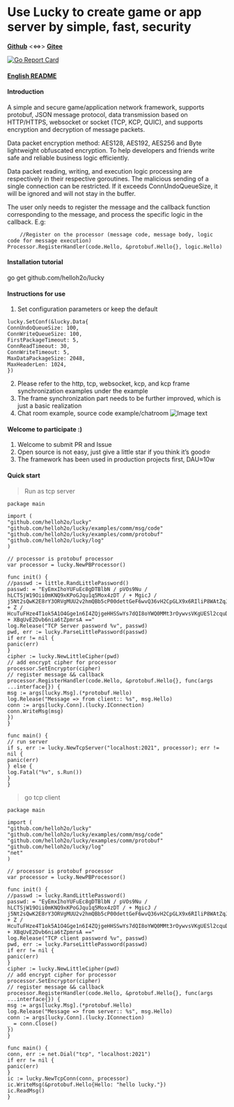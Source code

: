 # Use Lucky to create game or app server by simple, fast, security
[**Github**](https://github.com/helloh2o/lucky) <<=>> [**Gitee**](https://gitee.com/helloh2o/lucky)

[![Go Report Card](https://goreportcard.com/badge/github.com/helloh2o/lucky)](https://goreportcard.com/report/github.com/helloh2o/lucky)

#### [English README](https://github.com/helloh2o/lucky/blob/master/README_en.md)

#### Introduction
A simple and secure game/application network framework, supports protobuf, JSON message protocol, data transmission based on HTTP/HTTPS, websocket or socket (TCP, KCP, QUIC), and supports encryption and decryption of message packets.

Data packet encryption method: AES128, AES192, AES256 and Byte lightweight obfuscated encryption. To help developers and friends write safe and reliable business logic efficiently.

Data packet reading, writing, and execution logic processing are respectively in their respective goroutines. The malicious sending of a single connection can be restricted. If it exceeds ConnUndoQueueSize, it will be ignored and will not stay in the buffer.

The user only needs to register the message and the callback function corresponding to the message, and process the specific logic in the callback. E.g:
```
    //Register on the processor (message code, message body, logic code for message execution)
Processor.RegisterHandler(code.Hello, &protobuf.Hello{}, logic.Hello)
```

#### Installation tutorial

go get github.com/helloh2o/lucky

#### Instructions for use

1. Set configuration parameters or keep the default
```
lucky.SetConf(&lucky.Data{
ConnUndoQueueSize: 100,
ConnWriteQueueSize: 100,
FirstPackageTimeout: 5,
ConnReadTimeout: 30,
ConnWriteTimeout: 5,
MaxDataPackageSize: 2048,
MaxHeaderLen: 1024,
})
```
2. Please refer to the http, tcp, websocket, kcp, and kcp frame synchronization examples under the example
3. The frame synchronization part needs to be further improved, which is just a basic realization
4. Chat room example, source code example/chatroom
![Image text](https://gitee.com/helloh2o/lucky/raw/master/examples/chatroom/demo.png)

#### Welcome to participate :)
1. Welcome to submit PR and Issue
2. Open source is not easy, just give a little star if you think it’s good✮
3. The framework has been used in production projects first, DAU≈10w

#### Quick start
> Run as tcp server
```
package main

import (
"github.com/helloh2o/lucky"
"github.com/helloh2o/lucky/examples/comm/msg/code"
"github.com/helloh2o/lucky/examples/comm/protobuf"
"github.com/helloh2o/lucky/log"
)

// processor is protobuf processor
var processor = lucky.NewPBProcessor()

func init() {
//passwd := little.RandLittlePassword()
passwd: = "EyEmxIhoYUFuEc8gDTBlbN / pVOs9Nu / hLCTSjW19Oii0mKNQ9xKPoGJqu1q5Mox4zDT / + MgicJ / j5Nt2sQwK2E8rY3ORVgMUU2v2hmQBb5cP00dettGeF6wvQ36vH2CpGLX9x6RIliP8WAtZqJ0xaT7ixnxxCIr5xRZbutXl8pXqRvSa1 + Z / HcuTuFHze4T1ok5A1O4Gge1n6I4ZQjgeHHSSwYs7dQI8oYWQ0MMt3rOywvsVKgUESl2cquDapXrW3PH68MoOPyk1RCe3hxvJNxB3LnLNplVLzkmbTHnZv8AJRedfUoKAJTPsAN0HVzn + XBqUvE2Dvb6nia6tZpmrsA =="
log.Release("TCP Server password %v", passwd)
pwd, err := lucky.ParseLittlePassword(passwd)
if err != nil {
panic(err)
}
cipher := lucky.NewLittleCipher(pwd)
// add encrypt cipher for processor
processor.SetEncryptor(cipher)
// register message && callback
processor.RegisterHandler(code.Hello, &protobuf.Hello{}, func(args ...interface{}) {
msg := args[lucky.Msg].(*protobuf.Hello)
log.Release("Message => from client:: %s", msg.Hello)
conn := args[lucky.Conn].(lucky.IConnection)
conn.WriteMsg(msg)
})
}

func main() {
// run server
if s, err := lucky.NewTcpServer("localhost:2021", processor); err != nil {
panic(err)
} else {
log.Fatal("%v", s.Run())
}
}

```

> go tcp client
```
package main

import (
"github.com/helloh2o/lucky"
"github.com/helloh2o/lucky/examples/comm/msg/code"
"github.com/helloh2o/lucky/examples/comm/protobuf"
"github.com/helloh2o/lucky/log"
"net"
)

// processor is protobuf processor
var processor = lucky.NewPBProcessor()

func init() {
//passwd := lucky.RandLittlePassword()
passwd: = "EyEmxIhoYUFuEc8gDTBlbN / pVOs9Nu / hLCTSjW19Oii0mKNQ9xKPoGJqu1q5Mox4zDT / + MgicJ / j5Nt2sQwK2E8rY3ORVgMUU2v2hmQBb5cP00dettGeF6wvQ36vH2CpGLX9x6RIliP8WAtZqJ0xaT7ixnxxCIr5xRZbutXl8pXqRvSa1 + Z / HcuTuFHze4T1ok5A1O4Gge1n6I4ZQjgeHHSSwYs7dQI8oYWQ0MMt3rOywvsVKgUESl2cquDapXrW3PH68MoOPyk1RCe3hxvJNxB3LnLNplVLzkmbTHnZv8AJRedfUoKAJTPsAN0HVzn + XBqUvE2Dvb6nia6tZpmrsA =="
log.Release("TCP client password %v", passwd)
pwd, err := lucky.ParseLittlePassword(passwd)
if err != nil {
panic(err)
}
cipher := lucky.NewLittleCipher(pwd)
// add encrypt cipher for processor
processor.SetEncryptor(cipher)
// register message && callback
processor.RegisterHandler(code.Hello, &protobuf.Hello{}, func(args ...interface{}) {
msg := args[lucky.Msg].(*protobuf.Hello)
log.Release("Message => from server:: %s", msg.Hello)
conn := args[lucky.Conn].(lucky.IConnection)
_ = conn.Close()
})
}

func main() {
conn, err := net.Dial("tcp", "localhost:2021")
if err != nil {
panic(err)
}
ic := lucky.NewTcpConn(conn, processor)
ic.WriteMsg(&protobuf.Hello{Hello: "hello lucky."})
ic.ReadMsg()
}

```